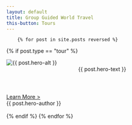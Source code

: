 ```yaml
---
layout: default
title: Group Guided World Travel
this-button: Tours
---
```

        {% for post in site.posts reversed %}
{% if post.type == "tour" %}
<div class="page">
<div class="picture-book-page-image">
<img src="{{ post.hero-image }}" alt="{{ post.hero-alt }}"/>
</div>
<div class="picture-book-page-text">
<header>
{{ post.hero-text }}
</header>
<div class="action action-button inline-action-button">
<a href="{{ post.url | replace_first:'/','' }}">Learn More&nbsp;&gt;</a>
</div>
</div>
<div class="picture-book-page-image-author">
{{ post.hero-author }}
</div>
</div>
<div class="main-spacer">&nbsp;</div>
{% endif %}
        {% endfor %}
